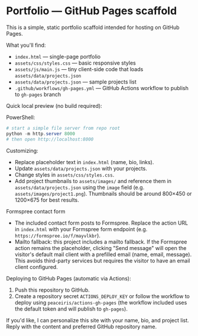 # Portfolio — GitHub Pages scaffold

This is a simple, static portfolio scaffold intended for hosting on GitHub Pages.

What you'll find:
- `index.html` — single-page portfolio
- `assets/css/styles.css` — basic responsive styles
- `assets/js/main.js` — tiny client-side code that loads `assets/data/projects.json`
- `assets/data/projects.json` — sample projects list
- `.github/workflows/gh-pages.yml` — GitHub Actions workflow to publish to `gh-pages` branch

Quick local preview (no build required):

PowerShell:

```powershell
# start a simple file server from repo root
python -m http.server 8000
# then open http://localhost:8000
```

Customizing:
- Replace placeholder text in `index.html` (name, bio, links).
- Update `assets/data/projects.json` with your projects.
- Change styles in `assets/css/styles.css`.
 - Add project thumbnails to `assets/images/` and reference them in `assets/data/projects.json` using the `image` field (e.g. `assets/images/project1.png`). Thumbnails should be around 800×450 or 1200×675 for best results.

Formspree contact form
- The included contact form posts to Formspree. Replace the action URL in `index.html` with your Formspree form endpoint (e.g. `https://formspree.io/f/mayvlkbr`).
- Mailto fallback: this project includes a mailto fallback. If the Formspree action remains the placeholder, clicking "Send message" will open the visitor's default mail client with a prefilled email (name, email, message). This avoids third-party services but requires the visitor to have an email client configured.

Deploying to GitHub Pages (automatic via Actions):
1) Push this repository to GitHub.
2) Create a repository secret `ACTIONS_DEPLOY_KEY` or follow the workflow to deploy using `peaceiris/actions-gh-pages` (the workflow included uses the default token and will publish to `gh-pages`).

If you'd like, I can personalize this site with your name, bio, and project list. Reply with the content and preferred GitHub repository name.

